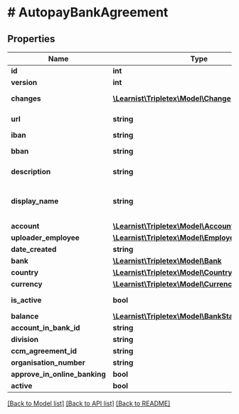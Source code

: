 # # AutopayBankAgreement

## Properties

Name | Type | Description | Notes
------------ | ------------- | ------------- | -------------
**id** | **int** |  | [optional]
**version** | **int** |  | [optional]
**changes** | [**\Learnist\Tripletex\Model\Change[]**](Change.md) |  | [optional] [readonly]
**url** | **string** |  | [optional] [readonly]
**iban** | **string** | The IBAN property. | [optional]
**bban** | **string** | The BBAN property. | [optional]
**description** | **string** | The description property. | [optional] [readonly]
**display_name** | **string** | display name needed for LoadableDropdown component | [optional] [readonly]
**account** | [**\Learnist\Tripletex\Model\Account**](Account.md) |  | [optional]
**uploader_employee** | [**\Learnist\Tripletex\Model\Employee**](Employee.md) |  | [optional]
**date_created** | **string** |  | [optional]
**bank** | [**\Learnist\Tripletex\Model\Bank**](Bank.md) |  | [optional]
**country** | [**\Learnist\Tripletex\Model\Country**](Country.md) |  | [optional]
**currency** | [**\Learnist\Tripletex\Model\Currency**](Currency.md) |  | [optional]
**is_active** | **bool** |  | [optional] [readonly]
**balance** | [**\Learnist\Tripletex\Model\BankStatementBalance**](BankStatementBalance.md) |  | [optional]
**account_in_bank_id** | **string** |  | [optional]
**division** | **string** |  | [optional]
**ccm_agreement_id** | **string** |  | [optional]
**organisation_number** | **string** |  | [optional]
**approve_in_online_banking** | **bool** |  | [optional]
**active** | **bool** |  | [optional]

[[Back to Model list]](../../README.md#models) [[Back to API list]](../../README.md#endpoints) [[Back to README]](../../README.md)
